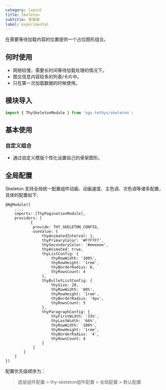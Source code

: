 ```yaml
---
category: layout
title: Skeleton
subtitle: 骨架屏
label: experimental
---
```

<div class="dg-alert dg-alert-info"> 在需要等待加载内容的位置提供一个占位图形组合。</div>

## 何时使用
* 网络较慢，需要长时间等待加载处理的情况下。
* 图文信息内容较多的列表/卡片中。
* 只在第一次加载数据的时候使用。

## 模块导入

``` ts
import { ThySkeletonModule } from 'ngx-tethys/skeleton';
```

## 基本使用
<example name="thy-skeleton-circle-example" />

<example name="thy-skeleton-rectangle-example" />

### 自定义组合
* 通过自定义模版个性化设置自己的骨架图形。

<example name="thy-skeleton-custom-example" />

## 全局配置
Skeleton 支持全局统一配置组件动画、动画速度、主色调、次色调等诸多配置，具体的配置如下:

```
@NgModule({
    ...,
    imports: [ThyPaginationModule],
    providers: [
           {
            provide: THY_SKELETON_CONFIG,
            useValue: {
                thyAnimatedInterval: 1,
                thyPrimaryColor: '#F7F7F7',
                thySecondaryColor: '#eeeeee',
                thyAnimated: true,
                thyListConfig: {
                    thyRowWidth: '100%',
                    thyRowHeight: '1rem',
                    thyBorderRadius: 6,
                    thyRowsCount: 4
                },
                thyBulletListConfig: {
                    thySize: 20,
                    thyRowWidth: '80%',
                    thyRowHeight: '1rem',
                    thyBorderRadius: '4px',
                    thyRowsCount: 5
                },
                thyParagraphConfig: {
                    thyFirstWidth: '33%',
                    thyLastWidth: '66%',
                    thyRowWidth: '100%',
                    thyRowHeight: '1rem',
                    thyBorderRadius: '4',
                    thyRowsCount: 4
                }
            }
        }
    ]
})
```
配置优先级顺序为：
> 底层组件配置 > thy-skeleton组件配置 > 全局配置 > 默认配置